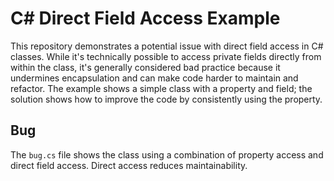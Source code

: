 # C# Direct Field Access Example

This repository demonstrates a potential issue with direct field access in C# classes.  While it's technically possible to access private fields directly from within the class, it's generally considered bad practice because it undermines encapsulation and can make code harder to maintain and refactor.  The example shows a simple class with a property and field; the solution shows how to improve the code by consistently using the property.

## Bug
The `bug.cs` file shows the class using a combination of property access and direct field access. Direct access reduces maintainability.